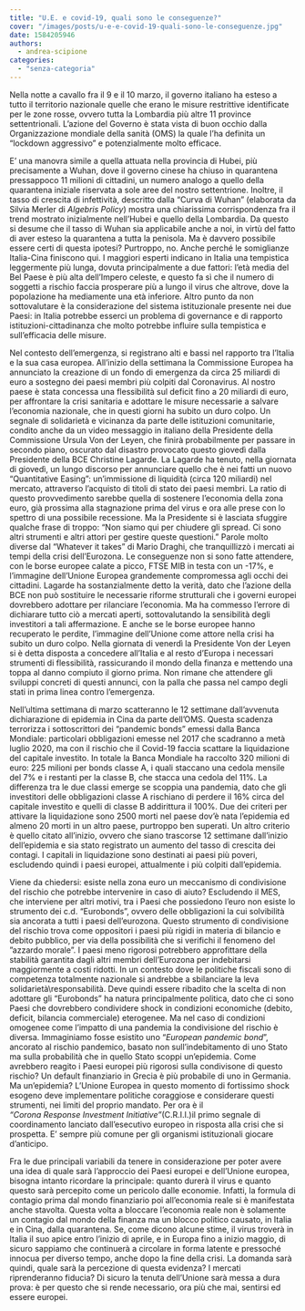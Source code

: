 ```yaml
---
title: "U.E. e covid-19, quali sono le conseguenze?"
cover: "/images/posts/u-e-e-covid-19-quali-sono-le-conseguenze.jpg"
date: 1584205946
authors:
  - andrea-scipione
categories: 
  - "senza-categoria"
---
```


Nella notte a cavallo fra il 9 e il 10 marzo, il governo italiano ha esteso a tutto il territorio nazionale quelle che erano le misure restrittive identificate per le zone rosse, ovvero tutta la Lombardia più altre 11 province settentrionali. L’azione del Governo è stata vista di buon occhio dalla Organizzazione mondiale della sanità (OMS) la quale l’ha definita un “lockdown aggressivo” e potenzialmente molto efficace. 

E’ una manovra simile a quella attuata nella provincia di Hubei, più precisamente a Wuhan, dove il governo cinese ha chiuso in quarantena pressappoco 11 milioni di cittadini, un numero analogo a quello della quarantena iniziale riservata a sole aree del nostro settentrione. Inoltre, il tasso di crescita di infettività, descritto dalla “Curva di Wuhan” (elaborata da Silvia Merler di _Algebris Policy_) mostra una chiarissima corrispondenza fra il trend mostrato inizialmente nell’Hubei e quello della Lombardia. Da questo si desume che il tasso di Wuhan sia applicabile anche a noi, in virtù del fatto di aver esteso la quarantena a tutta la penisola. Ma è davvero possibile essere certi di questa ipotesi? Purtroppo, no. Anche perché le somiglianze Italia-Cina finiscono qui. I maggiori esperti indicano in Italia una tempistica leggermente più lunga, dovuta principalmente a due fattori: l’età media del Bel Paese è più alta dell’Impero celeste, e questo fa sì che il numero di soggetti a rischio faccia prosperare più a lungo il virus che altrove, dove la popolazione ha mediamente una età inferiore. Altro punto da non sottovalutare è la considerazione del sistema istituzionale presente nei due Paesi: in Italia potrebbe esserci un problema di governance e di rapporto istituzioni-cittadinanza che molto potrebbe influire sulla tempistica e sull’efficacia delle misure.

Nel contesto dell’emergenza, si registrano alti e bassi nel rapporto tra l’Italia e la sua casa europea. All’inizio della settimana la Commissione Europea ha annunciato la creazione di un fondo di emergenza da circa 25 miliardi di euro a sostegno dei paesi membri più colpiti dal Coronavirus. Al nostro paese è stata concessa una flessibilità sul deficit fino a 20 miliardi di euro, per affrontare la crisi sanitaria e adottare le misure necessarie a salvare l’economia nazionale, che in questi giorni ha subito un duro colpo. Un segnale di solidarietà e vicinanza da parte delle istituzioni comunitarie, condito anche da un video messaggio in italiano della Presidente della Commissione Ursula Von der Leyen, che finirà probabilmente per passare in secondo piano, oscurato dal disastro provocato questo giovedì dalla Presidente della BCE Christine Lagarde. La Lagarde ha tenuto, nella giornata di giovedì, un lungo discorso per annunciare quello che è nei fatti un nuovo “Quantitative Easing”: un’immissione di liquidità (circa 120 miliardi) nel mercato, attraverso l’acquisto di titoli di stato dei paesi membri. La ratio di questo provvedimento sarebbe quella di sostenere l’economia della zona euro, già prossima alla stagnazione prima del virus e ora alle prese con lo spettro di una possibile recessione. Ma la Presidente si è lasciata sfuggire qualche frase di troppo: “Non siamo qui per chiudere gli spread. Ci sono altri strumenti e altri attori per gestire queste questioni.” Parole molto diverse dal “Whatever it takes” di Mario Draghi, che tranquillizzò i mercati ai tempi della crisi dell’Eurozona. Le conseguenze non si sono fatte attendere, con le borse europee calate a picco, FTSE MIB in testa con un -17%, e l’immagine dell’Unione Europea grandemente compromessa agli occhi dei cittadini. Lagarde ha sostanzialmente detto la verità, dato che l’azione della BCE non può sostituire le necessarie riforme strutturali che i governi europei dovrebbero adottare per rilanciare l’economia. Ma ha commesso l’errore di dichiarare tutto ciò a mercati aperti, sottovalutando la sensibilità degli investitori a tali affermazione. E anche se le borse europee hanno recuperato le perdite, l’immagine dell’Unione come attore nella crisi ha subito un duro colpo. Nella giornata di venerdì la Presidente Von der Leyen si è detta disposta a concedere all’Italia e al resto d’Europa i necessari strumenti di flessibilità, rassicurando il mondo della finanza e mettendo una toppa al danno compiuto il giorno prima. Non rimane che attendere gli sviluppi concreti di questi annunci, con la palla che passa nel campo degli stati in prima linea contro l’emergenza.

Nell’ultima settimana di marzo scatteranno le 12 settimane dall’avvenuta dichiarazione di epidemia in Cina da parte dell’OMS. Questa scadenza terrorizza i sottoscrittori dei “pandemic bonds” emessi dalla Banca Mondiale: particolari obbligazioni emesse nel 2017 che scadranno a metà luglio 2020, ma con il rischio che il Covid-19 faccia scattare la liquidazione del capitale investito. In totale la Banca Mondiale ha raccolto 320 milioni di euro: 225 milioni per bonds classe A, i quali staccano una cedola mensile del 7% e i restanti per la classe B, che stacca una cedola del 11%. La differenza tra le due classi emerge se scoppia una pandemia, dato che gli investitori delle obbligazioni classe A rischiano di perdere il 16% circa del capitale investito e quelli di classe B addirittura il 100%. Due dei criteri per attivare la liquidazione sono 2500 morti nel paese dov’è nata l’epidemia ed almeno 20 morti in un altro paese, purtroppo ben superati. Un altro criterio è quello citato all’inizio, ovvero che siano trascorse 12 settimane dall’inizio dell’epidemia e sia stato registrato un aumento del tasso di crescita dei contagi. I capitali in liquidazione sono destinati ai paesi più poveri, escludendo quindi i paesi europei, attualmente i più colpiti dall’epidemia.

Viene da chiedersi: esiste nella zona euro un meccanismo di condivisione del rischio che potrebbe intervenire in caso di aiuto? Escludendo il MES, che interviene per altri motivi, tra i Paesi che possiedono l’euro non esiste lo strumento dei c.d. “Eurobonds”, ovvero delle obbligazioni la cui solvibilità sia ancorata a tutti i paesi dell’eurozona. Questo strumento di condivisione del rischio trova come oppositori i paesi più rigidi in materia di bilancio e debito pubblico, per via della possibilità che si verifichi il fenomeno del ”azzardo morale”. I paesi meno rigorosi potrebbero approfittare della stabilità garantita dagli altri membri dell’Eurozona per indebitarsi maggiormente a costi ridotti. In un contesto dove le politiche fiscali sono di competenza totalmente nazionale si andrebbe a sbilanciare la leva solidarietà\\responsabilità. Deve quindi essere ribadito che la scelta di non adottare gli “Eurobonds” ha natura principalmente politica, dato che ci sono Paesi che dovrebbero condividere shock in condizioni economiche (debito, deficit, bilancia commerciale) eterogenee. Ma nel caso di condizioni omogenee come l’impatto di una pandemia la condivisione del rischio è diversa. Immaginiamo fosse esistito uno “_European pandemic bond_”, ancorato al rischio pandemico, basato non sull’indebitamento di uno Stato ma sulla probabilità che in quello Stato scoppi un’epidemia. Come avrebbero reagito i Paesi europei più rigorosi sulla condivisone di questo rischio? Un default finanziario in Grecia è più probabile di uno in Germania. Ma un’epidemia? L’Unione Europea in questo momento di fortissimo shock esogeno deve implementare politiche coraggiose e considerare questi strumenti, nei limiti del proprio mandato. Per ora è il _“Corona Response Investment Initiative”_(C.R.I.I.)il primo segnale di coordinamento lanciato dall’esecutivo europeo in risposta alla crisi che si prospetta. E’ sempre più comune per gli organismi istituzionali giocare d’anticipo.

Fra le due principali variabili da tenere in considerazione per poter avere una idea di quale sarà l’approccio dei Paesi europei e dell’Unione europea, bisogna intanto ricordare la principale: quanto durerà il virus e quanto questo sarà percepito come un pericolo dalle economie. Infatti, la formula di contagio prima dal mondo finanziario poi all’economia reale si è manifestata anche stavolta. Questa volta a bloccare l’economia reale non è solamente un contagio dal mondo della finanza ma un blocco politico causato, in Italia e in Cina, dalla quarantena. Se, come dicono alcune stime, il virus troverà in Italia il suo apice entro l’inizio di aprile, e in Europa fino a inizio maggio, di sicuro sappiamo che continuerà a circolare in forma latente e pressoché innocua per diverso tempo, anche dopo la fine della crisi. La domanda sarà quindi, quale sarà la percezione di questa evidenza? I mercati riprenderanno fiducia? Di sicuro la tenuta dell’Unione sarà messa a dura prova: è per questo che si rende necessario, ora più che mai, sentirsi ed essere europei.
